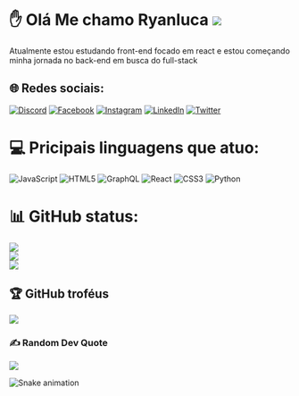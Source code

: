 ✋ Olá Me chamo Ryanluca  <img src="[https://random-memer.herokuapp.com/](https://media.discordapp.net/attachments/737664879032270940/928504486652178503/20220106_042512.gif?width=468&height=468)"/>
=====================

  
Atualmente estou estudando front-end focado em react e estou começando minha jornada no back-end em busca do full-stack

## 🌐 Redes sociais:
[![Discord](https://img.shields.io/badge/Discord-%237289DA.svg?logo=discord&logoColor=white)](https://discord.gg/ryanluca#3255) [![Facebook](https://img.shields.io/badge/Facebook-%231877F2.svg?logo=Facebook&logoColor=white)](https://facebook.com/ryan.luca.58) [![Instagram](https://img.shields.io/badge/Instagram-%23E4405F.svg?logo=Instagram&logoColor=white)](https://instagram.com/ryanluca01) [![LinkedIn](https://img.shields.io/badge/LinkedIn-%230077B5.svg?logo=linkedin&logoColor=white)](https://linkedin.com/in/https://www.linkedin.com/in/ryan-luca-839194230/) [![Twitter](https://img.shields.io/badge/Twitter-%231DA1F2.svg?logo=Twitter&logoColor=white)](https://twitter.com/https://twitter.com/ryanluca007123) 

# 💻 Pricipais linguagens que atuo:
![JavaScript](https://img.shields.io/badge/javascript-%23323330.svg?style=for-the-badge&logo=javascript&logoColor=%23F7DF1E) ![HTML5](https://img.shields.io/badge/html5-%23E34F26.svg?style=for-the-badge&logo=html5&logoColor=white) ![GraphQL](https://img.shields.io/badge/-GraphQL-E10098?style=for-the-badge&logo=graphql&logoColor=white) ![React](https://img.shields.io/badge/react-%2320232a.svg?style=for-the-badge&logo=react&logoColor=%2361DAFB) ![CSS3](https://img.shields.io/badge/css3-%231572B6.svg?style=for-the-badge&logo=css3&logoColor=white) ![Python](https://img.shields.io/badge/python-3670A0?style=for-the-badge&logo=python&logoColor=ffdd54)
# 📊 GitHub status:
![](https://github-readme-stats.vercel.app/api?username=ryan1235&theme=dark&hide_border=false&include_all_commits=true&count_private=true)<br/>
![](https://github-readme-streak-stats.herokuapp.com/?user=ryan1235&theme=dark&hide_border=false)<br/>
![](https://github-readme-stats.vercel.app/api/top-langs/?username=ryan1235&theme=dark&hide_border=false&include_all_commits=true&count_private=true&layout=compact)

## 🏆 GitHub troféus
![](https://github-profile-trophy.vercel.app/?username=ryan1235&theme=radical&no-frame=false&no-bg=true&margin-w=4)


### ✍️ Random Dev Quote
![](https://quotes-github-readme.vercel.app/api?type=horizontal&theme=radical)


 ![Snake animation](https://github.com/ryan1235/ryan1235/blob/output/github-contribution-grid-snake.svg)
<!-- Proudly created with GPRM ( https://gprm.itsvg.in ) -->
